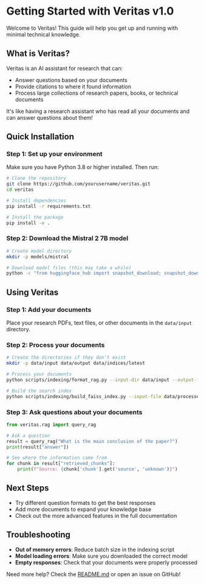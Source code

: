 # Getting Started with Veritas v1.0

Welcome to Veritas! This guide will help you get up and running with minimal technical knowledge.

## What is Veritas?

Veritas is an AI assistant for research that can:
- Answer questions based on your documents
- Provide citations to where it found information
- Process large collections of research papers, books, or technical documents

It's like having a research assistant who has read all your documents and can answer questions about them!

## Quick Installation

### Step 1: Set up your environment

Make sure you have Python 3.8 or higher installed. Then run:

```bash
# Clone the repository
git clone https://github.com/yourusername/veritas.git
cd veritas

# Install dependencies
pip install -r requirements.txt

# Install the package
pip install -e .
```

### Step 2: Download the Mistral 2 7B model

```bash
# Create model directory
mkdir -p models/mistral

# Download model files (this may take a while)
python -c "from huggingface_hub import snapshot_download; snapshot_download('mistralai/Mistral-7B-v0.2', local_dir='models/mistral')"
```

## Using Veritas

### Step 1: Add your documents

Place your research PDFs, text files, or other documents in the `data/input` directory.

### Step 2: Process your documents

```bash
# Create the directories if they don't exist
mkdir -p data/input data/output data/indices/latest

# Process your documents
python scripts/indexing/format_rag.py --input-dir data/input --output-file data/processed.json

# Build the search index
python scripts/indexing/build_faiss_index.py --input-file data/processed.json --output-dir data/indices/latest
```

### Step 3: Ask questions about your documents

```python
from veritas.rag import query_rag

# Ask a question
result = query_rag("What is the main conclusion of the paper?")
print(result["answer"])

# See where the information came from
for chunk in result["retrieved_chunks"]:
    print(f"Source: {chunk['chunk'].get('source', 'unknown')}")
```

## Next Steps

- Try different question formats to get the best responses
- Add more documents to expand your knowledge base
- Check out the more advanced features in the full documentation

## Troubleshooting

- **Out of memory errors**: Reduce batch size in the indexing script
- **Model loading errors**: Make sure you downloaded the correct model
- **Empty responses**: Check that your documents were properly processed

Need more help? Check the [README.md](../README.md) or open an issue on GitHub! 